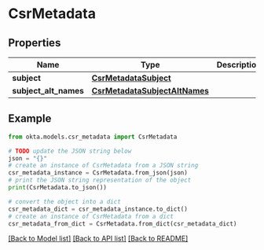 # CsrMetadata


## Properties

Name | Type | Description | Notes
------------ | ------------- | ------------- | -------------
**subject** | [**CsrMetadataSubject**](CsrMetadataSubject.md) |  | [optional] 
**subject_alt_names** | [**CsrMetadataSubjectAltNames**](CsrMetadataSubjectAltNames.md) |  | [optional] 

## Example

```python
from okta.models.csr_metadata import CsrMetadata

# TODO update the JSON string below
json = "{}"
# create an instance of CsrMetadata from a JSON string
csr_metadata_instance = CsrMetadata.from_json(json)
# print the JSON string representation of the object
print(CsrMetadata.to_json())

# convert the object into a dict
csr_metadata_dict = csr_metadata_instance.to_dict()
# create an instance of CsrMetadata from a dict
csr_metadata_from_dict = CsrMetadata.from_dict(csr_metadata_dict)
```
[[Back to Model list]](../README.md#documentation-for-models) [[Back to API list]](../README.md#documentation-for-api-endpoints) [[Back to README]](../README.md)


